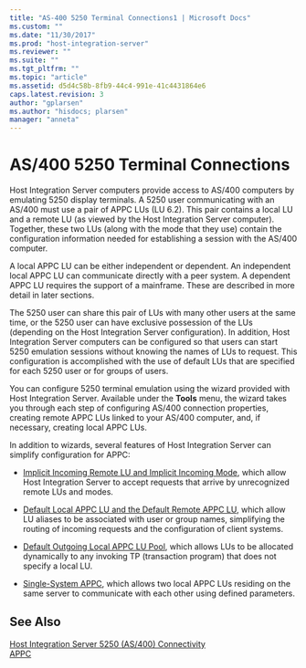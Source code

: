 ```yaml
---
title: "AS-400 5250 Terminal Connections1 | Microsoft Docs"
ms.custom: ""
ms.date: "11/30/2017"
ms.prod: "host-integration-server"
ms.reviewer: ""
ms.suite: ""
ms.tgt_pltfrm: ""
ms.topic: "article"
ms.assetid: d5d4c58b-8fb9-44c4-991e-41c4431864e6
caps.latest.revision: 3
author: "gplarsen"
ms.author: "hisdocs; plarsen"
manager: "anneta"
---
```

# AS/400 5250 Terminal Connections
Host Integration Server computers provide access to AS/400 computers by emulating 5250 display terminals. A 5250 user communicating with an AS/400 must use a pair of APPC LUs (LU 6.2). This pair contains a local LU and a remote LU (as viewed by the Host Integration Server computer). Together, these two LUs (along with the mode that they use) contain the configuration information needed for establishing a session with the AS/400 computer.  
  
 A local APPC LU can be either independent or dependent. An independent local APPC LU can communicate directly with a peer system. A dependent APPC LU requires the support of a mainframe. These are described in more detail in later sections.  
  
 The 5250 user can share this pair of LUs with many other users at the same time, or the 5250 user can have exclusive possession of the LUs (depending on the Host Integration Server configuration). In addition, Host Integration Server computers can be configured so that users can start 5250 emulation sessions without knowing the names of LUs to request. This configuration is accomplished with the use of default LUs that are specified for each 5250 user or for groups of users.  
  
 You can configure 5250 terminal emulation using the wizard provided with Host Integration Server. Available under the **Tools** menu, the wizard takes you through each step of configuring AS/400 connection properties, creating remote APPC LUs linked to your AS/400 computer, and, if necessary, creating local APPC LUs.  
  
 In addition to wizards, several features of Host Integration Server can simplify configuration for APPC:  
  
-   [Implicit Incoming Remote LU and Implicit Incoming Mode](../core/implicit-incoming-remote-lu-and-implicit-incoming-mode1.md), which allow Host Integration Server to accept requests that arrive by unrecognized remote LUs and modes.  
  
-   [Default Local APPC LU and the Default Remote APPC LU](../core/default-local-appc-lu-and-the-default-remote-appc-lu1.md), which allow LU aliases to be associated with user or group names, simplifying the routing of incoming requests and the configuration of client systems.  
  
-   [Default Outgoing Local APPC LU Pool](../core/default-outgoing-local-appc-lu-pool1.md), which allows LUs to be allocated dynamically to any invoking TP (transaction program) that does not specify a local LU.  
  
-   [Single-System APPC](../core/single-system-appc2.md), which allows two local APPC LUs residing on the same server to communicate with each other using defined parameters.  
  
## See Also  
 [Host Integration Server 5250 (AS/400) Connectivity](../core/host-integration-server-5250-as-400-connectivity1.md)   
 [APPC](../core/appc1.md)